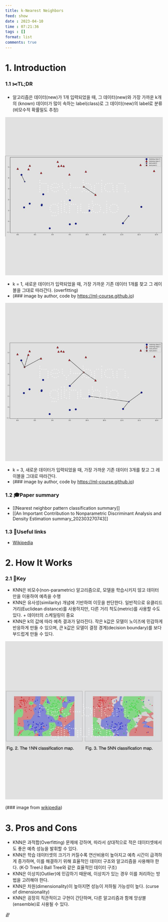 ```yaml
---
title: k-Nearest Neighbors
feed: show
date : 2023-04-10
time : 07:21:36
tags : []
format: list
comments: true
---
```


# 1. Introduction
### 1.1 ✂️TL;DR
- 알고리즘은 데이터(new)가 1개 입력되었을 때, 그 데이터(new)와 가장 가까운 k개의 (known) 데이터가 많이 속하는 label(class)로 그 데이터(new)의 label로 분류(비모수적 확률밀도 추정)

![](/attachments/Pasted_image_20230412072013_watermarked.jpeg)

- k = 1, 새로운 데이터가 입력되었을 때, 가장 가까운 기존 데이터 1개를 찾고 그 레이블을 그대로 따라간다. (overfitting)
- (\### image by author, code by https://ml-course.github.io)



![](/attachments/Pasted_image_20230412072707_watermarked.jpeg)

- k = 3, 새로운 데이터가 입력되었을 때, 가장 가까운 기존 데이터 3개를 찾고 그 레이블을 그대로 따라간다. 
- (\### image by author, code by https://ml-course.github.io)

### 1.2 🎓Paper summary
- [[Nearest neighbor pattern classification summary]]
- [[An Important Contribution to Nonparametric Discriminant Analysis and Density Estimation summary_202303270743]]

### 1.3 🔗Useful links
- [Wikipedia](https://en.wikipedia.org/wiki/K-nearest_neighbors_algorithm)

# 2. How It Works
### 2.1 🔑Key 
- KNN은 비모수(non-parametric) 알고리즘으로, 모델을 학습시키지 않고 데이터만을 이용하여 예측을 수행
- KNN은 유사성(similarity) 개념에 기반하여 이웃을 판단한다. 일반적으로 유클리드 거리(Euclidean distance)를 사용하지만, 다른 거리 척도(metric)를 사용할 수도 있다. + 데이터의 스케일링이 중요
- KNN은 k의 값에 따라 예측 결과가 달라진다. 작은 k값은 모델이 노이즈에 민감하게 반응하게 만들 수 있으며, 큰 k값은 모델이 결정 경계(decision boundary)를 보다 부드럽게 만들 수 있다.

![](/attachments/Screenshot_2023-04-10_at_73419_AM_watermarked.jpeg)

(\### image from [wikipedia](https://en.wikipedia.org/wiki/K-nearest_neighbors_algorithm))

# 3. Pros and Cons
- KNN은 과적합(Overfitting) 문제에 강하며, 따라서 상대적으로 적은 데이터셋에서도 좋은 예측 성능을 발휘할 수 있다.
- KNN은 학습 데이터셋의 크기가 커질수록 연산비용이 높아지고 예측 시간이 급격하게 증가하며, 이를 해결하기 위해 효율적인 데이터 구조와 알고리즘을 사용해야 한다. (K-D Tree나 Ball Tree와 같은 효율적인 데이터 구조)
- KNN은 이상치(Outlier)에 민감하기 때문에, 이상치가 있는 경우 이를 처리하는 방법을 고려해야 한다.
- KNN은 차원(dimensionality)이 높아지면 성능이 저하될 가능성이 높다. (curse of dimensionality)
- KNN은 굉장히 직관적이고 구현이 간단하며, 다른 알고리즘과 함께 앙상블(ensemble)로 사용될 수 있다.



_끝_